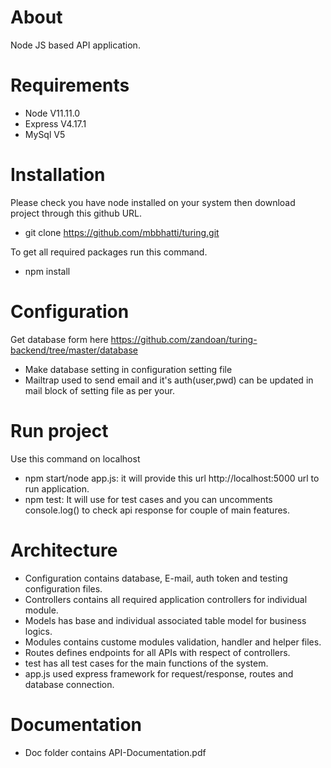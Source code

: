 # About
Node JS based API application.

# Requirements 
- Node  	V11.11.0
- Express 	V4.17.1
- MySql		V5 

# Installation 
Please check you have node installed on your system then download project through this github URL.
- git clone https://github.com/mbbhatti/turing.git

To get all required packages run this command.
- npm install 

# Configuration
Get database form here https://github.com/zandoan/turing-backend/tree/master/database
- Make database setting in configuration setting file
- Mailtrap used to send email and it's auth(user,pwd) can be updated in mail block of setting file as per your.

# Run project
Use this command on localhost
- npm start/node app.js: it will provide this url http://localhost:5000 url to run application.
- npm test: It will use for test cases and you can uncomments console.log() to check api response for couple of main features.

# Architecture
- Configuration contains database, E-mail, auth token and testing configuration files. 
- Controllers contains all required application controllers for individual module.
- Models has base and individual associated table model for business logics.
- Modules contains custome modules validation, handler and helper files.
- Routes defines endpoints for all APIs with respect of controllers.
- test has all test cases for the main functions of the system.
- app.js used express framework for request/response, routes and database connection.

# Documentation 
- Doc folder contains API-Documentation.pdf